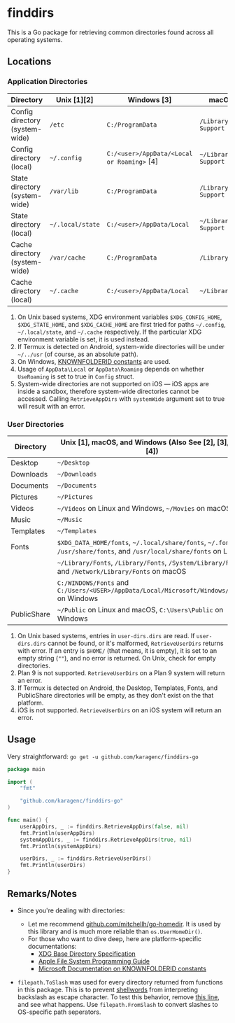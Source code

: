 # finddirs

This is a Go package for retrieving common directories found across all operating systems.

## Locations

### Application Directories

| Directory                      | Unix [1][2]      | Windows [3]                                | macOS & iOS [5]                 | Plan 9        |
| ------------------------------ | ---------------- | ------------------------------------------ | ------------------------------- | ------------- |
| Config directory (system-wide) | `/etc`           | `C:/ProgramData`                           | `/Library/Application Support`  | `/lib`        |
| Config directory (local)       | `~/.config`      | `C:/<user>/AppData/<Local or Roaming>` [4] | `~/Library/Application Support` | `~/lib`       |
| State directory (system-wide)  | `/var/lib`       | `C:/ProgramData`                           | `/Library/Application Support`  | `/lib`        |
| State directory (local)        | `~/.local/state` | `C:/<user>/AppData/Local`                  | `~/Library/Application Support` | `~/lib`       |
| Cache directory (system-wide)  | `/var/cache`     | `C:/ProgramData`                           | `/Library/Caches`               | `/lib/cache`  |
| Cache directory (local)        | `~/.cache`       | `C:/<user>/AppData/Local`                  | `~/Library/Caches`              | `~/lib/cache` |

1. On Unix based systems, XDG environment variables `$XDG_CONFIG_HOME`, `$XDG_STATE_HOME`, and `$XDG_CACHE_HOME` are first tried for paths `~/.config`, `~/.local/state`, and `~/.cache` respectively. If the particular XDG environment variable is set, it is used instead.
2. If Termux is detected on Android, system-wide directories will be under `~/../usr` (of course, as an absolute path).
3. On Windows, [KNOWNFOLDERID constants](https://learn.microsoft.com/en-us/windows/win32/shell/knownfolderid) are used.
4. Usage of `AppData\Local` or `AppData\Roaming` depends on whether `UseRoaming` is set to true in `Config` struct.
5. System-wide directories are not supported on iOS — iOS apps are inside a sandbox, therefore system-wide directories cannot be accessed. Calling `RetrieveAppDirs` with `systemWide` argument set to true will result with an error.

### User Directories

| Directory   | Unix [1], macOS, and Windows (Also See [2], [3], and [4])                                                             |
| ----------- | --------------------------------------------------------------------------------------------------------------------- |
| Desktop     | `~/Desktop`                                                                                                           |
| Downloads   | `~/Downloads`                                                                                                         |
| Documents   | `~/Documents`                                                                                                         |
| Pictures    | `~/Pictures`                                                                                                          |
| Videos      | `~/Videos` on Linux and Windows, `~/Movies` on macOS                                                                  |
| Music       | `~/Music`                                                                                                             |
| Templates   | `~/Templates`                                                                                                         |
| Fonts       | `$XDG_DATA_HOME/fonts`, `~/.local/share/fonts`, `~/.fonts`, `/usr/share/fonts`, and `/usr/local/share/fonts` on Linux |
|             | `~/Library/Fonts`, `/Library/Fonts`, `/System/Library/Fonts`, and `/Network/Library/Fonts` on macOS                   |
|             | `C:/WINDOWS/Fonts` and `C:/Users/<USER>/AppData/Local/Microsoft/Windows/Fonts` on Windows                             |
| PublicShare | `~/Public` on Linux and macOS, `C:\Users\Public` on Windows                                                           |

1. On Unix based systems, entries in `user-dirs.dirs` are read. If `user-dirs.dirs` cannot be found, or it's malformed, `RetrieveUserDirs` returns with error. If an entry is `$HOME/` (that means, it is empty), it is set to an empty string (`""`), and no error is returned. On Unix, check for empty directories.
2. Plan 9 is not supported. `RetrieveUserDirs` on a Plan 9 system will return an error.
3. If Termux is detected on Android, the Desktop, Templates, Fonts, and PublicShare directories will be empty, as they don't exist on the that platform.
4. iOS is not supported. `RetrieveUserDirs` on an iOS system will return an error.

## Usage

Very straightforward: `go get -u github.com/karagenc/finddirs-go`

```go
package main

import (
	"fmt"

	"github.com/karagenc/finddirs-go"
)

func main() {
	userAppDirs, _ := finddirs.RetrieveAppDirs(false, nil)
	fmt.Println(userAppDirs)
	systemAppDirs, _ := finddirs.RetrieveAppDirs(true, nil)
	fmt.Println(systemAppDirs)

	userDirs, _ := finddirs.RetrieveUserDirs()
	fmt.Println(userDirs)
}
```

## Remarks/Notes

- Since you're dealing with directories:
  - Let me recommend [github.com/mitchellh/go-homedir](https://github.com/mitchellh/go-homedir). It is used by this library and is much more reliable than `os.UserHomeDir()`.
  - For those who want to dive deep, here are platform-specific documentations:
    - [XDG Base Directory Specification](https://specifications.freedesktop.org/basedir-spec/latest/ar01s03.html)
    - [Apple File System Programming Guide](https://developer.apple.com/library/archive/documentation/FileManagement/Conceptual/FileSystemProgrammingGuide/FileSystemOverview/FileSystemOverview.html)
    - [Microsoft Documentation on KNOWNFOLDERID constants](https://learn.microsoft.com/en-us/windows/win32/shell/knownfolderid)

- `filepath.ToSlash` was used for every directory returned from functions in this package. This is to prevent [shellwords](https://github.com/mattn/go-shellwords) from interpreting backslash as escape character. To test this behavior, remove [this line](https://github.com/karagenc/kopyaship/blob/460b68628d589c27f7e740f1368c79a8f57a2642/backup/backup_test.go#L164), and see what happens. Use `filepath.FromSlash` to convert slashes to OS-specific path seperators.
